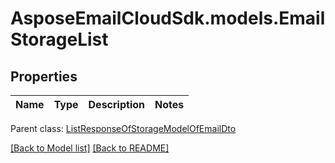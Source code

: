 # AsposeEmailCloudSdk.models.EmailStorageList
## Properties
Name | Type | Description | Notes
------------ | ------------- | ------------- | -------------

 Parent class: [ListResponseOfStorageModelOfEmailDto](ListResponseOfStorageModelOfEmailDto.md)

[[Back to Model list]](Models.md) [[Back to README]](README.md)


